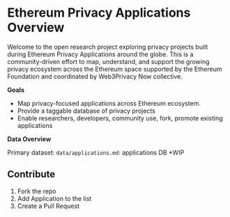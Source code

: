 # Ethereum Privacy Applications Overview

Welcome to the open research project exploring privacy projects built during Ethereum Privacy Applications around the globe. This is a community-driven effort to map, understand, and support the growing privacy ecosystem across the Ethereum space supported by the Ethereum Foundation and coordinated by Web3Privacy Now collective.

**Goals**

- Map privacy-focused applications across Ethereum ecosystem.
- Provide a taggable database of privacy projects
- Enable researchers, developers, community use, fork, promote existing applications

**Data Overview**

Primary dataset: `data/applications.md`: applications DB *WIP

## Contribute

1. Fork the repo
2. Add Application to the list
3. Create a Pull Request
